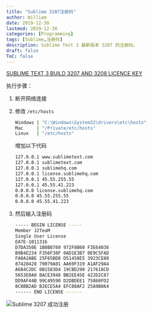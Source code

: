 ```yaml
---
title: "Sublime 3207注册码"
author: William
date: 2019-12-30
lastmod: 2019-12-30
categories: [Programming]
tags: [Sublime,注册码]
description: Sublime Text 3 最新版本 3207 的注册码。
draft: false
ToC: false
---
```


<!-- {{% admonition info "Sublime 3207" %}}
[SUBLIME TEXT 3 BUILD 3207 AND 3208 LICENCE KEY](https://www.wemakeitclear.com/en/blog/blog_details/33/sublime-text-3-build-3207-and-3208-licence-key)
{{% /admonition %}} -->

[SUBLIME TEXT 3 BUILD 3207 AND 3208 LICENCE KEY](https://www.wemakeitclear.com/en/blog/blog_details/33/sublime-text-3-build-3207-and-3208-licence-key)

执行步骤：

1. 断开网络连接

2. 修改 `/etc/hosts`

    ```bash
    Windows | "C:\Windows\System32\drivers\etc\hosts"
    Mac     | "/Private/etc/hosts"
    Linux   | "/etc/hosts"
    ```

    增加以下代码

    ```bash
    127.0.0.1 www.sublimetext.com
    127.0.0.1 sublimetext.com
    127.0.0.1 sublimehq.com
    127.0.0.1 license.sublimehq.com
    127.0.0.1 45.55.255.55
    127.0.0.1 45.55.41.223
    0.0.0.0 license.sublimehq.com
    0.0.0.0 45.55.255.55
    0.0.0.0 45.55.41.223
    ```

3. 然后输入注册码

    ```bash
    ----- BEGIN LICENSE -----
    Member J2TeaM
    Single User License
    EA7E-1011316
    D7DA350E 1B8B0760 972F8B60 F3E64036
    B9B4E234 F356F38F 0AD1E3B7 0E9C5FAD
    FA0A2ABE 25F65BD8 D51458E5 3923CE80
    87428428 79079A01 AA69F319 A1AF29A4
    A684C2DC 0B1583D4 19CBD290 217618CD
    5653E0A0 BACE3948 BB2EE45E 422D2C87
    DD9AF44B 99C49590 D2DBDEE1 75860FD2
    8C8BB2AD B2ECE5A4 EFC08AF2 25A9B864
    ------ END LICENSE ------​
    ```


![Sublime 3207 成功注册](/images/sublime3207.png)
